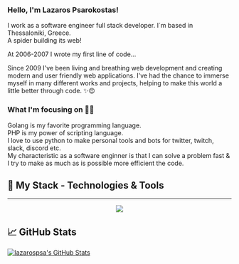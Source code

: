 ### Hello, I'm Lazaros Psarokostas!

I work as a software engineer full stack developer. I´m based in Thessaloniki, Greece.<br />
A spider building its web!

At 2006-2007 I wrote my first line of code...

Since 2009 I've been living and breathing web development and creating modern and user friendly web applications. I've had the chance to immerse myself in many different works and projects, helping to make this world a little better through code. ✨😍

### What I'm focusing on 👨‍💻

Golang is my favorite programming language.<br />
PHP is my power of scripting language.<br />
I love to use python to make personal tools and bots for twitter, twitch, slack, discord etc.<br />
My characteristic as a software enginner is that I can solve a problem fast & I try to make as much as is possible more efficient the code.

## 🔧 My Stack - Technologies & Tools

---
<div align="center">
  <a href="https://skillicons.dev">
    <img src="https://skillicons.dev/icons?i=go,php,c,cpp,cs,dotnet,raspberrypi,arduino,py,js,nodejs,express,jquery,selenium,symfony,laravel,wordpress,fastapi,flask,django,electron,html,css,bootstrap,angular,vue,react,mysql,postgres,sqlite,mongodb,redis,firebase,docker,vscode,idea,bash,cmake,linux,git,github,gitlab,heroku,netlify,discord,bots,ps,ableton,stackoverflow,twitter,linkedin,instagram,md" />
    </a>
</div>


## &#x1f4c8; GitHub Stats

<a href="https://github.com/lazarospsa/lazarospsa">
<img align="center" src="https://github-readme-stats.vercel.app/api?username=lazarospsa&show_icons=true&line_height=27&count_private=true&title_color=ffffff&text_color=c9cacc&icon_color=2bbc8a&bg_color=1d1f21" alt="lazarospsa's GitHub Stats" />
</a>
